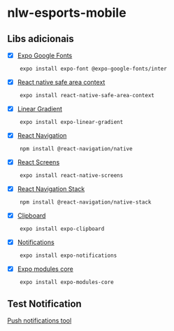 # nlw-esports-mobile

## Libs adicionais
- [x] [Expo Google Fonts]('https://docs.expo.dev/guides/using-custom-fonts/')
```bash
    expo install expo-font @expo-google-fonts/inter
```
- [x]  [React native safe area context]('https://reactnavigation.org/docs/getting-started')
```bash
    expo install react-native-safe-area-context
```
- [x] [Linear Gradient]('https://docs.expo.dev/versions/latest/sdk/linear-gradient/')
```bash
    expo install expo-linear-gradient
```
- [x] [React Navigation]('')
```bash
    npm install @react-navigation/native
```
- [x] [React Screens]('')
```bash
    expo install react-native-screens
```
- [x] [React Navigation Stack]('')
```bash
    npm install @react-navigation/native-stack
```
- [x]  [Clipboard]('https://docs.expo.dev/versions/latest/sdk/clipboard/')
```bash
    expo install expo-clipboard
```
- [x]  [Notifications]('https://docs.expo.dev/versions/latest/sdk/notifications/')
```bash
    expo install expo-notifications
```
- [x]  [Expo modules core]('')
```bash
    expo install expo-modules-core
```

## Test Notification
[Push notifications tool]('https://expo.dev/notifications')

<!--
```bash
```
```bash
```
-->